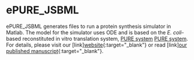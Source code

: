 # ePURE_JSBML
ePURE_JSBML generates files to run a protein synthesis simulator in Matlab. The model for the simulator uses ODE and is based on the *E. coli*-based reconstituted in vitro translation system, <a href="http://dx.doi.org/10.1038/90802">PURE system</a> [PURE system](http://dx.doi.org/10.1038/90802{target="_blank"}). For details, please visit our [link][website](https://sites.google.com/view/puresimulator){:target="_blank"} or read [link][our published manuscript](http://dx.doi.org/10.1073/pnas.1615351114){:target="_blank"}.
